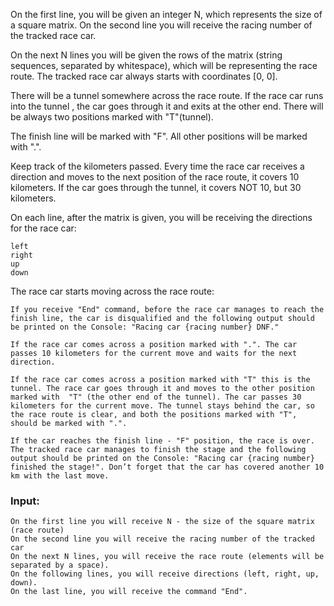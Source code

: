 On the first line, you will be given an integer N, which represents the size of a square matrix. On the second line you will receive the racing number of the tracked race car.

On the next N lines you will be given the rows of  the matrix (string sequences, separated by whitespace), which will be representing the race route. The tracked race car always starts with coordinates [0, 0].

Thеre will be a tunnel somewhere across the race route. If the race car runs into the tunnel , the car goes through it and exits at the other end. There will be always two positions marked with "T"(tunnel).

The finish line will be marked with "F". All other positions will be marked with ".".

Keep track of the kilometers passed. Every time the race car receives a direction and moves to the next position of the race route, it covers 10 kilometers. If the car goes through the tunnel, it covers NOT 10, but 30 kilometers.

On each line, after the matrix is given, you will be receiving the directions for the race car:

	left
	right
	up
	down

The race car starts moving across the race route:

	If you receive "End" command, before the race car manages to reach the finish line, the car is disqualified and the following output should be printed on the Console: "Racing car {racing number} DNF."
	
	If the race car comes across a position marked with ".". The car passes 10 kilometers for the current move and waits for the next direction.
	
	If the race car comes across a position marked with "T" this is the tunnel. The race car goes through it and moves to the other position marked with  "T" (the other end of the tunnel). The car passes 30 kilometers for the current move. The tunnel stays behind the car, so the race route is clear, and both the positions marked with "T", should be marked with ".".
	
	If the car reaches the finish line - "F" position, the race is over. The tracked race car manages to finish the stage and the following output should be printed on the Console: "Racing car {racing number} finished the stage!". Don’t forget that the car has covered another 10 km with the last move.

### Input:

	On the first line you will receive N - the size of the square matrix (race route)
	On the second line you will receive the racing number of the tracked car
	On the next N lines, you will receive the race route (elements will be separated by a space).
	On the following lines, you will receive directions (left, right, up, down).
	On the last line, you will receive the command "End".
